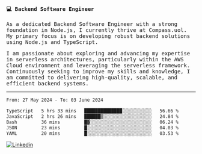 
<samp>
  
#### 💻 Backend Software Engineer

As a dedicated Backend Software Engineer with a strong foundation in Node.js, I currently thrive at Compass.uol. My primary focus is on developing robust backend solutions using Node.js and TypeScript.

I am passionate about exploring and advancing my expertise in serverless architectures, particularly within the AWS Cloud environment and leveraging the serverless framework. Continuously seeking to improve my skills and knowledge, I am committed to delivering high-quality, scalable, and efficient backend systems.

---

<!--START_SECTION:waka-->

```txt
From: 27 May 2024 - To: 03 June 2024

TypeScript   5 hrs 33 mins   ██████████████░░░░░░░░░░░   56.66 %
JavaScript   2 hrs 26 mins   ██████▒░░░░░░░░░░░░░░░░░░   24.84 %
Bash         36 mins         █▓░░░░░░░░░░░░░░░░░░░░░░░   06.24 %
JSON         23 mins         █░░░░░░░░░░░░░░░░░░░░░░░░   04.03 %
YAML         20 mins         █░░░░░░░░░░░░░░░░░░░░░░░░   03.53 %
```

<!--END_SECTION:waka-->
  
</samp>

[![Linkedin](https://img.shields.io/badge/-Mateus%20Garcia-c080ff?style=flat-square&logo=Linkedin&logoColor=white&link=https://www.linkedin.com/in/mpgxc)](https://www.linkedin.com/in/mateusogarcia) 
